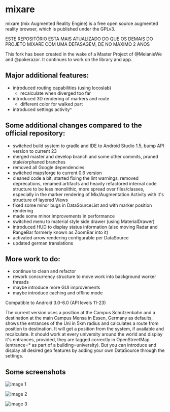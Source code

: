 ﻿#  mixare

mixare (mix Augmented Reality Engine) is a free open source augmented reality browser, 
which is published under the GPLv3.

ESTE REPOSITÓRIO ESTA MAIS ATUALIZADO DO QUE OS DEMAIS DO PROJETO MIXARE COM UMA DEFASAGEM, DE NO MAXIMO 2 ANOS

This fork has been created in the wake of a Master Project of @MelanieWe and @pokerazor.
It continues to work on the library and app.

## Major additional features:
* introduced routing capabilities (using locoslab)
  * recalculate when diverged too far
* introduced 3D rendering of markers and route
  * different color for walked part
* introduced settings activity^

## Some additional changes compared to the official repository:
* switched build system to gradle and IDE to Android Studio 1.5, bump API version to current 23
* merged master and develop branch and some other commits, pruned stale/orphaned branches
* removed all Google dependencies
* switched mapsforge to current 0.6 version
* cleaned code a bit, started fixing the lint warnings, removed deprecations, renamed artifacts and
heavily refactored internal code structure to be less monolithic, more spread over files/classes,
especially in the marker rendering of Mix/Augmentation Activity with it's structure of layered Views
* fixed some minor bugs in DataSourceList and with marker position rendering
* made some minor improvements in performance
* switched menu to material style side drawer (using MaterialDrawer)
* introduced HUD to display status information (also moving Radar and RangeBar formerly known as ZoomBar into it)
* activated arrow rendering configurable per DataSource
* updated german translations

## More work to do:
* continue to clean and refactor
* rework concurrency structure to move work into background worker threads
* maybe introduce more GUI improvements
* maybe introduce caching and offline mode

Compatible to Android 3.0-6.0 (API levels 11-23)

The current version uses a position at the Campus Schützenbahn and a destination at the main Campus Mensa in Essen, Germany as defaults, shows the entrances of the Uni in 5km radius and calculates a route from position to destination. It will get a position from the system, if available and recalculate. It should work at every university around the world and display it's entrances, provided, they are tagged correctly in OpenStreetMap (entrance=* as part of a building=university).
But you can introduce and display all desired geo features by adding your own DataSource through the settings.

## Some screenshots
![image 1](http://www-stud.uni-due.de/~sehawagn/roUDE/mixare-roude-route-1.png)

![image 2](http://www-stud.uni-due.de/~sehawagn/roUDE/mixare-roude-route-2.png)

![image 3](http://www-stud.uni-due.de/~sehawagn/roUDE/mixare-roude-route-3.png)
